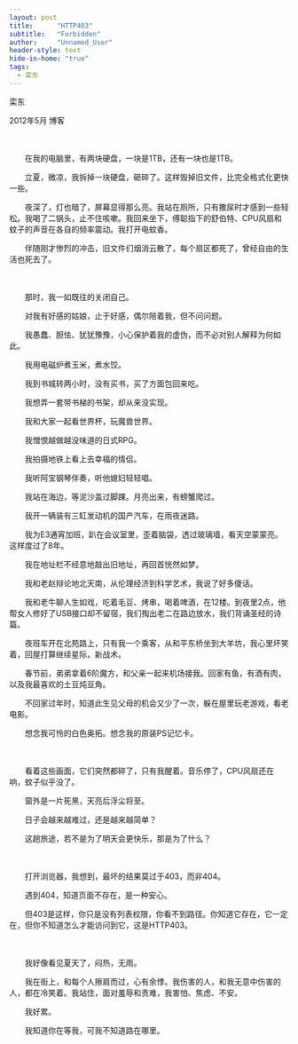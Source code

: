 ```yaml
---
layout: post
title:      "HTTP403"
subtitle:   "Forbidden"
author:     "Unnamed_User"
header-style: text
hide-in-home: "true"
tags:
  - 栾东
---
```


栾东

2012年5月 博客

　　

　　在我的电脑里，有两块硬盘，一块是1TB，还有一块也是1TB。  

　　立夏，微凉，我拆掉一块硬盘，砸碎了。这样毁掉旧文件，比完全格式化更快一些。  

　　夜深了，灯也暗了，屏幕显得那么亮。我站在厕所，只有撒尿时才感到一些轻松。我喝了二锅头，止不住咳嗽。我回来坐下，傅聪指下的舒伯特、CPU风扇和蚊子的声音在各自的频率震动。我打开电蚊香。  

　　伴随刚才惨烈的冲击，旧文件们烟消云散了，每个扇区都死了，曾经自由的生活也死去了。  

　　  

　　那时，我一如既往的关闭自己。  

　　对我有好感的姑娘，止于好感，偶尔陪着我，但不问问题。  

　　我愚蠢、胆怯、犹犹豫豫，小心保护着我的虚伪，而不必对别人解释为何如此。  

　　我用电磁炉煮玉米，煮水饺。  

　　我到书城转两小时，没有买书，买了方面包回来吃。  

　　我想弄一套带书梯的书架，却从来没实现。  

　　我和大家一起看世界杯，玩魔兽世界。  

　　我憎恨越做越没味道的日式RPG。  

　　我拍摄地铁上看上去幸福的情侣。  

　　我听阿宝钢琴伴奏，听他媳妇轻轻唱。  

　　我站在海边，等泥沙盖过脚踝。月亮出来，有螃蟹爬过。  

　　我开一辆装有三缸发动机的国产汽车，在雨夜迷路。  

　　我为E3通宵加班，趴在会议室里，歪着脑袋，透过玻璃墙，看天空蒙蒙亮。这样度过了8年。  

　　我在地址栏不经意地敲出旧地址，再回首恍然如梦。  

　　我和老赵辩论地北天南，从伦理经济到科学艺术，我说了好多傻话。  

　　我和老牛聊人生如戏，吃着毛豆、烤串，喝着啤酒，在12楼。到夜里2点，他帮女人修好了USB接口却不留宿，我们掏出老二在路边放水，我们背诵圣经的诗篇。  

　　夜班车开在北苑路上，只有我一个乘客，从和平东桥坐到大羊坊，我心里坏笑着，回屋打算继续星际，新战术。  

　　春节前，弟弟拿着6阶魔方，和父亲一起来机场接我。回家有鱼，有酒有肉，以及我最喜欢的土豆炖豆角。  

　　不回家过年时，知道此生见父母的机会又少了一次，躲在屋里玩老游戏，看老电影。  

　　想念我可怜的白色奥拓。想念我的原装PS记忆卡。  

　　  

　　看着这些画面，它们突然都碎了，只有我醒着。音乐停了，CPU风扇还在响，蚊子似乎没了。  

　　窗外是一片死黑，天亮后浮尘将至。  

　　日子会越来越难过，还是越来越简单？  

　　这趟旅途，若不是为了明天会更快乐，那是为了什么？  

　　  

　　打开浏览器，我想到，最坏的结果莫过于403，而非404。  

　　遇到404，知道页面不存在，是一种安心。  

　　但403是这样，你只是没有列表权限，你看不到路径。你知道它存在，它一定在，但你不知道怎么才能访问到它，这是HTTP403。  

　　  

　　我好像看见夏天了，闷热，无雨。  

　　我在街上，和每个人擦肩而过，心有余悸。我伤害的人，和我无意中伤害的人，都在冷笑着。我站住，面对羞辱和责难，我害怕、焦虑、不安。  

　　我好累。  

　　我知道你在等我，可我不知道路在哪里。


　　

